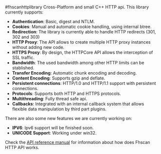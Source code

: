 #fhscanhttplibrary
Cross-Platform and small C++ HTTP api. This library currently supports:

  * **Authentication**: Basic, digest and NTLM.
  * **Cookies**: Manual and automatic cookie handling, using internal btree.
  * **Redirection**: The library is currently able to handle HTTP redirects (301, 302 and 303)
  * **HTTP Proxy**: The API allows to create multiple HTTP proxy instances without adding new code.
  * **HTTPS Proxy**: By design, the HTTPCore API allows the interception of SSL traffic.
  * **Bandwidth**: The used bandwidth among other HTTP limits can be stablished.
  * **Transfer Encoding**: Automatic chunk encoding and decoding.
  * **Content Encoding**: Supports gzip and deflate.
  * **Persistent connections**: HTTP/1.0 and HTTP/1.1 support with persistent connections.
  * **Protocols**: Supports both HTTP and HTTPS protocols.
  * **Multithreading**: Fully thread safe api.
  * **Callbacks**: Integrated with an internal callback system that allows flexible data manipulation by third part plugins.

There are also some new features we are currently working on:

  * **IPV6**: Ipv6 support will be finished soon.
  * **UNICODE Support**: Working under win32.

Check the <a href='https://github.com/BackupGGCode/fhscanhttplibrary/blob/wiki/APIReference.md'>API reference manual</a> for information about how does Fhscan HTTP API works.
